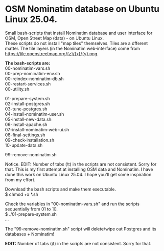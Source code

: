 # OSM Nominatim database on Ubuntu Linux 25.04.
Small bash-scripts that install Nominatim database and user interface for OSM, Open Street Map (data) - on Ubuntu Linux.  
These scripts do not install "map tiles" themselves. Tiles are a dfferent matter.
The tile layers (in the Nominatim web-interface) come from https://tile.openstreetmap.org/{z}/{x}/{y}.png.

**The bash-scripts are:**    
00-nominatim-vars.sh  
00-prep-nominatim-env.sh  
00-reindex-nominatim-db.sh  
00-restart-services.sh  
00-utility.sh  

01-prepare-system.sh  
02-install-postgres.sh  
03-tune-postgres.sh  
04-install-nominatim-user.sh  
05-install-new-data.sh  
06-install-apache.sh  
07-install-nominatim-web-ui.sh  
08-final-settings.sh  
09-check-installation.sh  
10-update-data.sh

99-remove-nominatim.sh   

Notice.  EDIT: Number of tabs (\t) in the scripts are not consistent. Sorry for that.
This is my first attempt at installing OSM data and Nominatim.
I have done this work on Ubuntu Linux 25.04.
I hope you'll get some inspiration from my effort.

Download the bash scripts and make them executable.  
$ chmod +x *.sh

Check the variables in "00-nominatim-vars.sh" and run the scripts sequentially from 01 to 10.  
$ ./01-prepare-system.sh  
...  

The "99-remove-nominatim.sh" script will delete/wipe out Postgres and its databases + Nominatim!
  
**EDIT:** Number of tabs (\t) in the scripts are not consistent. Sorry for that.
